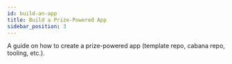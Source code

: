 ```yaml
---
id: build-an-app
title: Build a Prize-Powered App
sidebar_position: 3
---
```


A guide on how to create a prize-powered app (template repo, cabana repo, tooling, etc.).